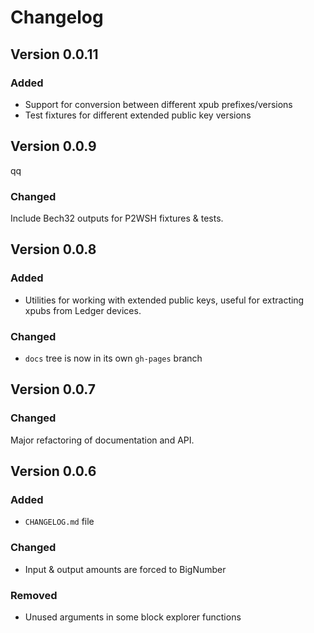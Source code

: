 # Changelog

## Version 0.0.11

### Added

* Support for conversion between different xpub prefixes/versions
* Test fixtures for different extended public key versions

## Version 0.0.9
qq
### Changed

Include Bech32 outputs for P2WSH fixtures & tests.

## Version 0.0.8

### Added

* Utilities for working with extended public keys, useful for
  extracting xpubs from Ledger devices.

### Changed

* `docs` tree is now in its own `gh-pages` branch

## Version 0.0.7

### Changed

Major refactoring of documentation and API.

## Version 0.0.6

### Added

* `CHANGELOG.md` file

### Changed

* Input & output amounts are forced to BigNumber

### Removed

* Unused arguments in some block explorer functions

